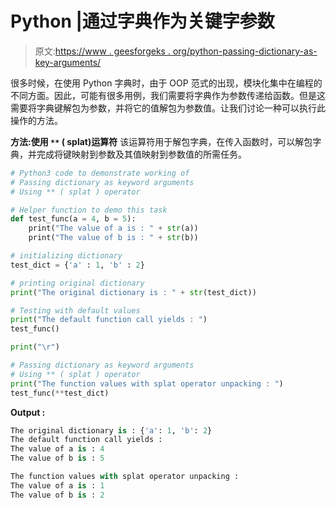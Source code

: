# Python |通过字典作为关键字参数

> 原文:[https://www . geesforgeks . org/python-passing-dictionary-as-key-arguments/](https://www.geeksforgeeks.org/python-passing-dictionary-as-keyword-arguments/)

很多时候，在使用 Python 字典时，由于 OOP 范式的出现，模块化集中在编程的不同方面。因此，可能有很多用例，我们需要将字典作为参数传递给函数。但是这需要将字典键解包为参数，并将它的值解包为参数值。让我们讨论一种可以执行此操作的方法。

**方法:使用 `**` ( splat)运算符**
该运算符用于解包字典，在传入函数时，可以解包字典，并完成将键映射到参数及其值映射到参数值的所需任务。

```py
# Python3 code to demonstrate working of
# Passing dictionary as keyword arguments
# Using ** ( splat ) operator

# Helper function to demo this task
def test_func(a = 4, b = 5):
    print("The value of a is : " + str(a))
    print("The value of b is : " + str(b))

# initializing dictionary
test_dict = {'a' : 1, 'b' : 2}

# printing original dictionary
print("The original dictionary is : " + str(test_dict))

# Testing with default values 
print("The default function call yields : ")
test_func()

print("\r")

# Passing dictionary as keyword arguments
# Using ** ( splat ) operator
print("The function values with splat operator unpacking : ")
test_func(**test_dict)
```

**Output :**

```py
The original dictionary is : {'a': 1, 'b': 2}
The default function call yields : 
The value of a is : 4
The value of b is : 5

The function values with splat operator unpacking : 
The value of a is : 1
The value of b is : 2

```